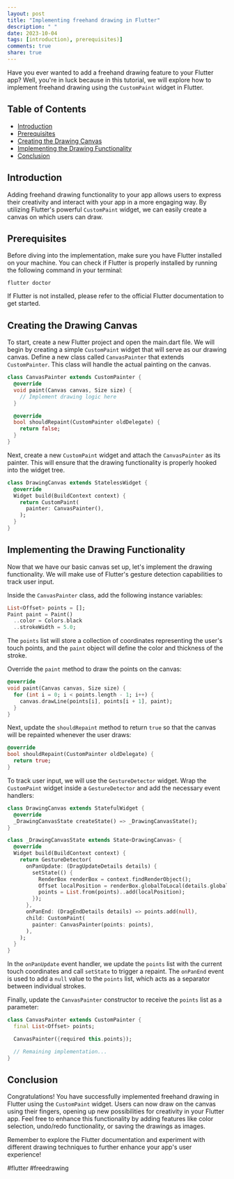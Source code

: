 ```yaml
---
layout: post
title: "Implementing freehand drawing in Flutter"
description: " "
date: 2023-10-04
tags: [introduction), prerequisites)]
comments: true
share: true
---
```


Have you ever wanted to add a freehand drawing feature to your Flutter app? Well, you're in luck because in this tutorial, we will explore how to implement freehand drawing using the `CustomPaint` widget in Flutter.

## Table of Contents
- [Introduction](#introduction)
- [Prerequisites](#prerequisites)
- [Creating the Drawing Canvas](#creating-the-drawing-canvas)
- [Implementing the Drawing Functionality](#implementing-the-drawing-functionality)
- [Conclusion](#conclusion)

## Introduction

Adding freehand drawing functionality to your app allows users to express their creativity and interact with your app in a more engaging way. By utilizing Flutter's powerful `CustomPaint` widget, we can easily create a canvas on which users can draw.

## Prerequisites

Before diving into the implementation, make sure you have Flutter installed on your machine. You can check if Flutter is properly installed by running the following command in your terminal:

```shell
flutter doctor
```

If Flutter is not installed, please refer to the official Flutter documentation to get started.

## Creating the Drawing Canvas

To start, create a new Flutter project and open the main.dart file. We will begin by creating a simple `CustomPaint` widget that will serve as our drawing canvas. Define a new class called `CanvasPainter` that extends `CustomPainter`. This class will handle the actual painting on the canvas.

```dart
class CanvasPainter extends CustomPainter {
  @override
  void paint(Canvas canvas, Size size) {
    // Implement drawing logic here
  }

  @override
  bool shouldRepaint(CustomPainter oldDelegate) {
    return false;
  }
}
```

Next, create a new `CustomPaint` widget and attach the `CanvasPainter` as its painter. This will ensure that the drawing functionality is properly hooked into the widget tree.

```dart
class DrawingCanvas extends StatelessWidget {
  @override
  Widget build(BuildContext context) {
    return CustomPaint(
      painter: CanvasPainter(),
    );
  }
}
```

## Implementing the Drawing Functionality

Now that we have our basic canvas set up, let's implement the drawing functionality. We will make use of Flutter's gesture detection capabilities to track user input.

Inside the `CanvasPainter` class, add the following instance variables:

```dart
List<Offset> points = [];
Paint paint = Paint()
  ..color = Colors.black
  ..strokeWidth = 5.0;
```

The `points` list will store a collection of coordinates representing the user's touch points, and the `paint` object will define the color and thickness of the stroke.

Override the `paint` method to draw the points on the canvas:

```dart
@override
void paint(Canvas canvas, Size size) {
  for (int i = 0; i < points.length - 1; i++) {
    canvas.drawLine(points[i], points[i + 1], paint);
  }
}
```

Next, update the `shouldRepaint` method to return `true` so that the canvas will be repainted whenever the user draws:

```dart
@override
bool shouldRepaint(CustomPainter oldDelegate) {
  return true;
}
```

To track user input, we will use the `GestureDetector` widget. Wrap the `CustomPaint` widget inside a `GestureDetector` and add the necessary event handlers:

```dart
class DrawingCanvas extends StatefulWidget {
  @override
  _DrawingCanvasState createState() => _DrawingCanvasState();
}

class _DrawingCanvasState extends State<DrawingCanvas> {
  @override
  Widget build(BuildContext context) {
    return GestureDetector(
      onPanUpdate: (DragUpdateDetails details) {
        setState(() {
          RenderBox renderBox = context.findRenderObject();
          Offset localPosition = renderBox.globalToLocal(details.globalPosition);
          points = List.from(points)..add(localPosition);
        });
      },
      onPanEnd: (DragEndDetails details) => points.add(null),
      child: CustomPaint(
        painter: CanvasPainter(points: points),
      ),
    );
  }
}
```

In the `onPanUpdate` event handler, we update the `points` list with the current touch coordinates and call `setState` to trigger a repaint. The `onPanEnd` event is used to add a `null` value to the `points` list, which acts as a separator between individual strokes.

Finally, update the `CanvasPainter` constructor to receive the `points` list as a parameter:

```dart
class CanvasPainter extends CustomPainter {
  final List<Offset> points;

  CanvasPainter({required this.points});

  // Remaining implementation...
}
```

## Conclusion

Congratulations! You have successfully implemented freehand drawing in Flutter using the `CustomPaint` widget. Users can now draw on the canvas using their fingers, opening up new possibilities for creativity in your Flutter app. Feel free to enhance this functionality by adding features like color selection, undo/redo functionality, or saving the drawings as images.

Remember to explore the Flutter documentation and experiment with different drawing techniques to further enhance your app's user experience!

#flutter #freedrawing